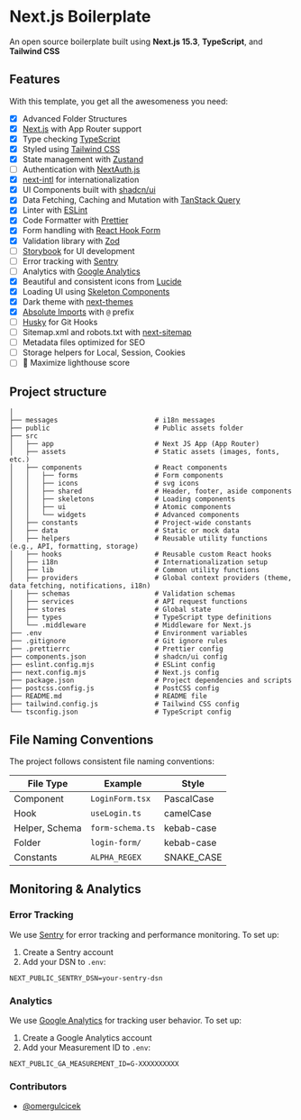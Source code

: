 # Next.js Boilerplate

An open source boilerplate built using **Next.js 15.3**, **TypeScript**, and **Tailwind CSS**

## Features

With this template, you get all the awesomeness you need:

- [x] Advanced Folder Structures
- [x] [Next.js](https://nextjs.org/) with App Router support
- [x] Type checking [TypeScript](https://www.typescriptlang.org/)
- [x] Styled using [Tailwind CSS](https://tailwindcss.com/)
- [x] State management with [Zustand](https://zustand-demo.pmnd.rs/)
- [ ] Authentication with [NextAuth.js](https://next-auth.js.org/)
- [x] [next-intl](https://next-intl.dev/) for internationalization
- [x] UI Components built with [shadcn/ui](https://ui.shadcn.com/)
- [x] Data Fetching, Caching and Mutation with [TanStack Query](https://tanstack.com/query/latest)
- [x] Linter with [ESLint](https://eslint.org/)
- [x] Code Formatter with [Prettier](https://prettier.io/)
- [x] Form handling with [React Hook Form](https://react-hook-form.com/)
- [x] Validation library with [Zod](https://zod.dev/)
- [ ] [Storybook](https://storybook.js.org/) for UI development
- [ ] Error tracking with [Sentry](https://sentry.io/)
- [ ] Analytics with [Google Analytics](https://analytics.google.com/)
- [x] Beautiful and consistent icons from [Lucide](https://lucide.dev/)
- [x] Loading UI using [Skeleton Components](https://ui.shadcn.com/docs/components/skeleton)
- [x] Dark theme with [next-themes](https://npmjs.com/package/next-themes)
- [x] [Absolute Imports](https://nextjs.org/docs/pages/building-your-application/configuring/absolute-imports-and-module-aliases) with `@` prefix
- [ ] [Husky](https://typicode.github.io/husky/) for Git Hooks
- [ ] Sitemap.xml and robots.txt with [next-sitemap](https://www.npmjs.com/package/next-sitemap)
- [ ] Metadata files optimized for SEO
- [ ] Storage helpers for Local, Session, Cookies
- [ ] 💯 Maximize lighthouse score

## Project structure

```shell
│
├── messages                        # i18n messages
├── public                          # Public assets folder
├── src
│   ├── app                         # Next JS App (App Router)
│   ├── assets                      # Static assets (images, fonts, etc.)
│   ├── components                  # React components
│   │   ├── forms                   # Form components
│   │   ├── icons                   # svg icons
│   │   ├── shared                  # Header, footer, aside components
│   │   ├── skeletons               # Loading components
│   │   ├── ui                      # Atomic components
│   │   └── widgets                 # Advanced components
│   ├── constants                   # Project-wide constants
│   ├── data                        # Static or mock data
│   ├── helpers                     # Reusable utility functions (e.g., API, formatting, storage)
│   ├── hooks                       # Reusable custom React hooks
│   ├── i18n                        # Internationalization setup
│   ├── lib                         # Common utility functions
│   ├── providers                   # Global context providers (theme, data fetching, notifications, i18n)
│   ├── schemas                     # Validation schemas
│   ├── services                    # API request functions
│   ├── stores                      # Global state
│   ├── types                       # TypeScript type definitions
│   └── .middleware                 # Middleware for Next.js
├── .env                            # Environment variables
├── .gitignore                      # Git ignore rules
├── .prettierrc                     # Prettier config
├── components.json                 # shadcn/ui config
├── eslint.config.mjs               # ESLint config
├── next.config.mjs                 # Next.js config
├── package.json                    # Project dependencies and scripts
├── postcss.config.js               # PostCSS config
├── README.md                       # README file
├── tailwind.config.js              # Tailwind CSS config
└── tsconfig.json                   # TypeScript config
```

## File Naming Conventions

The project follows consistent file naming conventions:

| File Type | Example | Style |
|------------|-------|------|
| Component | `LoginForm.tsx` | PascalCase |
| Hook | `useLogin.ts` | camelCase |
| Helper, Schema | `form-schema.ts` | kebab-case |
| Folder | `login-form/` | kebab-case |
| Constants | `ALPHA_REGEX` | SNAKE_CASE |

## Monitoring & Analytics

### Error Tracking
We use [Sentry](https://sentry.io/) for error tracking and performance monitoring. To set up:

1. Create a Sentry account
2. Add your DSN to `.env`:
```env
NEXT_PUBLIC_SENTRY_DSN=your-sentry-dsn
```

### Analytics
We use [Google Analytics](https://analytics.google.com/) for tracking user behavior. To set up:

1. Create a Google Analytics account
2. Add your Measurement ID to `.env`:
```env
NEXT_PUBLIC_GA_MEASUREMENT_ID=G-XXXXXXXXXX
```

### Contributors

- [@omergulcicek](https://github.com/omergulcicek)
